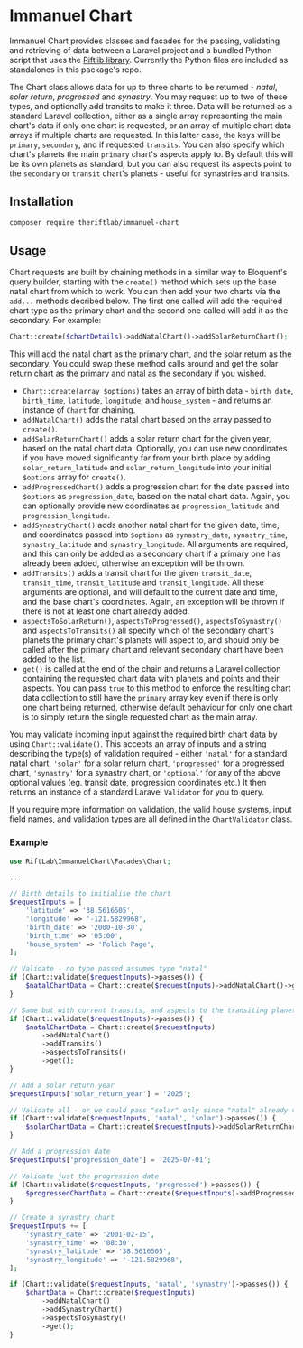 # Immanuel Chart

Immanuel Chart provides classes and facades for the passing, validating and retrieving of data between a Laravel project and a bundled Python script that uses the [Riftlib library](https://github.com/theriftlab/riftlib/). Currently the Python files are included as standalones in this package's repo.

The Chart class allows data for up to three charts to be returned - _natal_, _solar return_, _progressed_ and _synastry_. You may request up to two of these types, and optionally add transits to make it three. Data will be returned as a standard Laravel collection, either as a single array representing the main chart's data if only one chart is requested, or an array of multiple chart data arrays if multiple charts are requested. In this latter case, the keys will be `primary`, `secondary`, and if requested `transits`. You can also specify which chart's planets the main `primary` chart's aspects apply to. By default this will be its own planets as standard, but you can also request its aspects point to the `secondary` or `transit` chart's planets - useful for synastries and transits.

## Installation

```bash
composer require theriftlab/immanuel-chart
```

## Usage

Chart requests are built by chaining methods in a similar way to Eloquent's query builder, starting with the `create()` method which sets up the base natal chart from which to work. You can then add your two charts via the `add...` methods decribed below. The first one called will add the required chart type as the primary chart and the second one called will add it as the secondary. For example:

```php
Chart::create($chartDetails)->addNatalChart()->addSolarReturnChart();
```

This will add the natal chart as the primary chart, and the solar return as the secondary. You could swap these method calls around and get the solar return chart as the primary and natal as the secondary if you wished.

* `Chart::create(array $options)` takes an array of birth data - `birth_date`, `birth_time`, `latitude`, `longitude`, and `house_system` - and returns an instance of `Chart` for chaining.
* `addNatalChart()` adds the natal chart based on the array passed to `create()`.
* `addSolarReturnChart()` adds a solar return chart for the given year, based on the natal chart data. Optionally, you can use new coordinates if you have moved significantly far from your birth place by adding `solar_return_latitude` and `solar_return_longitude` into your initial `$options` array for `create()`.
* `addProgressedChart()` adds a progression chart for the date passed into `$options` as `progression_date`, based on the natal chart data. Again, you can optionally provide new coordinates as `progression_latitude` and `progression_longitude`.
* `addSynastryChart()` adds another natal chart for the given date, time, and coordinates passed into `$options` as `synastry_date`, `synastry_time`, `synastry_latitude` and `synastry_longitude`. All arguments are required, and this can only be added as a secondary chart if a primary one has already been added, otherwise an exception will be thrown.
* `addTransits()` adds a transit chart for the given `transit_date`, `transit_time`, `transit_latitude` and `transit_longitude`. All these arguments are optional, and will default to the current date and time, and the base chart's coordinates. Again, an exception will be thrown if there is not at least one chart already added.
* `aspectsToSolarReturn()`, `aspectsToProgressed()`, `aspectsToSynastry()` and `aspectsToTransits()` all specify which of the secondary chart's planets the primary chart's planets will aspect to, and should only be called after the primary chart and relevant secondary chart have been added to the list.
* `get()` is called at the end of the chain and returns a Laravel collection containing the requested chart data with planets and points and their aspects. You can pass `true` to this method to enforce the resulting chart data collection to still have the `primary` array key even if there is only one chart being returned, otherwise default behaviour for only one chart is to simply return the single requested chart as the main array.

You may validate incoming input against the required birth chart data by using `Chart::validate()`. This accepts an array of inputs and a string describing the type(s) of validation required - either `'natal'` for a standard natal chart, `'solar'` for a solar return chart, `'progressed'` for a progressed chart, `'synastry'` for a synastry chart, or `'optional'` for any of the above optional values (eg. transit date, progression coordinates etc.) It then returns an instance of a standard Laravel `Validator` for you to query.

If you require more information on validation, the valid house systems, input field names, and validation types are all defined in the `ChartValidator` class.

### Example

```php
use RiftLab\ImmanuelChart\Facades\Chart;

...

// Birth details to initialise the chart
$requestInputs = [
    'latitude' => '38.5616505',
    'longitude' => '-121.5829968',
    'birth_date' => '2000-10-30',
    'birth_time' => '05:00',
    'house_system' => 'Polich Page',
];

// Validate - no type passed assumes type "natal"
if (Chart::validate($requestInputs)->passes()) {
    $natalChartData = Chart::create($requestInputs)->addNatalChart()->get();
}

// Same but with current transits, and aspects to the transiting planets
if (Chart::validate($requestInputs)->passes()) {
    $natalChartData = Chart::create($requestInputs)
        ->addNatalChart()
        ->addTransits()
        ->aspectsToTransits()
        ->get();
}

// Add a solar return year
$requestInputs['solar_return_year'] = '2025';

// Validate all - or we could pass "solar" only since "natal" already validated
if (Chart::validate($requestInputs, 'natal', 'solar')->passes()) {
    $solarChartData = Chart::create($requestInputs)->addSolarReturnChart()->get();
}

// Add a progression date
$requestInputs['progression_date'] = '2025-07-01';

// Validate just the progression date
if (Chart::validate($requestInputs, 'progressed')->passes()) {
    $progressedChartData = Chart::create($requestInputs)->addProgressedChart()->get();
}

// Create a synastry chart
$requestInputs += [
    'synastry_date' => '2001-02-15',
    'synastry_time' => '08:30',
    'synastry_latitude' => '38.5616505',
    'synastry_longitude' => '-121.5829968',
];

if (Chart::validate($requestInputs, 'natal', 'synastry')->passes()) {
    $chartData = Chart::create($requestInputs)
        ->addNatalChart()
        ->addSynastryChart()
        ->aspectsToSynastry()
        ->get();
}
```
